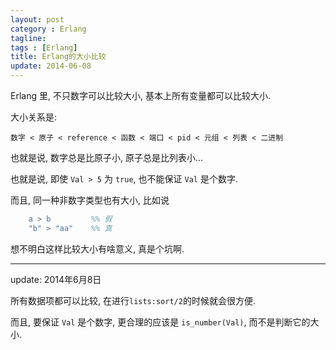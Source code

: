 ```yaml
---
layout: post
category : Erlang
tagline:
tags : [Erlang]
title: Erlang的大小比较
update: 2014-06-08
---
```


Erlang 里, 不只数字可以比较大小, 基本上所有变量都可以比较大小.

大小关系是:

    数字 < 原子 < reference < 函数 < 端口 < pid < 元组 < 列表 < 二进制

也就是说, 数字总是比原子小, 原子总是比列表小...

也就是说, 即使 `Val > 5` 为 `true`, 也不能保证 `Val` 是个数字.

而且, 同一种非数字类型也有大小, 比如说

```erlang
    a > b         %% 假
    "b" > "aa"    %% 真
```

想不明白这样比较大小有啥意义, 真是个坑啊.

------------

update: 2014年6月8日

所有数据项都可以比较, 在进行`lists:sort/2`的时候就会很方便.

而且, 要保证 `Val` 是个数字, 更合理的应该是 `is_number(Val)`, 而不是判断它的大小.